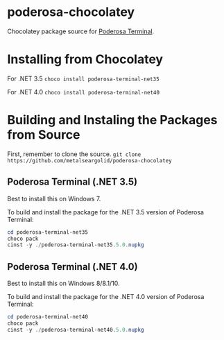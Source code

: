 poderosa-chocolatey
===================

Chocolatey package source for [Poderosa Terminal](https://www.poderosa-terminal.com/).

# Installing from Chocolatey
For .NET 3.5
`choco install poderosa-terminal-net35`

For .NET 4.0
`choco install poderosa-terminal-net40`

# Building and Instaling the Packages from Source

First, remember to clone the source.
`git clone https://github.com/metalseargolid/poderosa-chocolatey`

## Poderosa Terminal (.NET 3.5)
Best to install this on Windows 7.

To build and install the package for the .NET 3.5 version of Poderosa Terminal:
```powershell
cd poderosa-terminal-net35
choco pack
cinst -y ./poderosa-terminal-net35.5.0.nupkg
```

## Poderosa Terminal (.NET 4.0)
Best to install this on Windows 8/8.1/10.

To build and install the package for the .NET 4.0 version of Poderosa Terminal:
```powershell
cd poderosa-terminal-net40
choco pack
cinst -y ./poderosa-terminal-net40.5.0.nupkg
```

